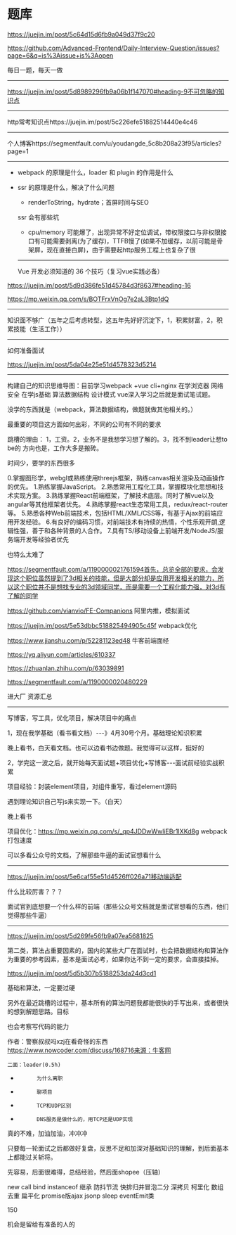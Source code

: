 # 题库

https://juejin.im/post/5c64d15d6fb9a049d37f9c20

https://github.com/Advanced-Frontend/Daily-Interview-Question/issues?page=6&q=is%3Aissue+is%3Aopen

每日一题，每天一做



---

https://juejin.im/post/5d8989296fb9a06b1f147070#heading-9不可忽略的知识点

---

http常考知识点https://juejin.im/post/5c226efe51882514440e4c46

----

个人博客https://segmentfault.com/u/youdangde_5c8b208a23f95/articles?page=1

---

- webpack 的原理是什么，loader 和 plugin 的作用是什么

- ssr 的原理是什么，解决了什么问题 

  - renderToString，hydrate；首屏时间与SEO

  ssr 会有那些坑 

  - cpu/memory 可能爆了，出现异常不好定位调试，带权限接口与非权限接口有可能需要剥离(为了缓存)，TTFB慢了(如果不加缓存，以前可能是骨架屏，现在直接白屏)，由于需要起http服务工程上也复杂了很

  ---

  
  
  Vue 开发必须知道的 36 个技巧（复习vue实践必备）

https://juejin.im/post/5d9d386fe51d45784d3f8637#heading-16

https://mp.weixin.qq.com/s/BOTFrxVnOg7e2aL3Btp1dQ

----

知识面不够广（五年之后考虑转型，这五年先好好沉淀下，1，积累财富，2，积累技能（生活工作））

---------

如何准备面试

https://juejin.im/post/5da04e25e51d4578323d5214

----

构建自己的知识思维导图：目前学习webpack +vue cli+nginx  在学浏览器 网络 安全 在学js基础 算法数据结构 设计模式 vue深入学习之后就是面试笔试题。

没学的东西就是（webpack，算法数据结构，做题就做其他相关的。）

最重要的项目这方面如何出彩，不同的公司有不同的要求

跳槽的理由： 1，工资。2，业务不是我想学习想了解的。3，找不到leader让想to be的 方向也是，工作大多是搬砖。

时间少，要学的东西很多

0.掌握图形学，webgl或熟练使用threejs框架，熟练canvas相关渲染及动画操作的优先。
1.熟练掌握JavaScript。
2.熟悉常用工程化工具，掌握模块化思想和技术实现方案。
3.熟练掌握React前端框架，了解技术底层。同时了解vue以及angular等其他框架者优先。
4.熟练掌握react生态常用工具，redux/react-router等。
5.熟悉各种Web前端技术，包括HTML/XML/CSS等，有基于Ajax的前端应用开发经验。
6.有良好的编码习惯，对前端技术有持续的热情，个性乐观开朗,逻辑性强，善于和各种背景的人合作。
7.具有TS/移动设备上前端开发/NodeJS/服务端开发等经验者优先

也特么太难了

https://segmentfault.com/a/1190000021761594首先，总览全部的要求，会发现这个职位虽然提到了3d相关的技能，但是大部分却是应用开发相关的能力，所以这个职位并不是想找专业的3d领域同学，而是需要一个工程化能力强，对3d有了解的同学

https://github.com/vianvio/FE-Companions 阿里内推，模拟面试

https://juejin.im/post/5e53dbbc518825494905c45f  webpack优化

https://www.jianshu.com/p/52281123ed48 牛客前端面经

https://yq.aliyun.com/articles/610337

https://zhuanlan.zhihu.com/p/63039891



https://segmentfault.com/a/1190000020480229

进大厂 资源汇总

---

写博客，写工具，优化项目，解决项目中的痛点

1，现在我学基础（看书看文档）---》4月30号个月。基础理论知识积累

晚上看书，白天看文档。也可以边看书边做题。我觉得可以这样，挺好的

2，学完这一波之后，就开始每天面试题+项目优化+写博客---面试前经验实战积累

项目经验：封装element项目，对组件重写，看过element源码

遇到理论知识自己写js来实现一下。（白天）

晚上看书

项目优化：https://mp.weixin.qq.com/s/_qp4JDDwWwliEBr1IXKd8g  webpack打包速度

可以多看公众号的文档，了解那些牛逼的面试官想看什么

----

https://juejin.im/post/5e6caf55e51d4526ff026a71移动端适配

什么比较厉害？？？

面试官到底想要一个什么样的前端（那些公众号文档就是面试官想看的东西，他们觉得那些牛逼）

---

https://juejin.im/post/5d269fe56fb9a07ea5681825

第二类，算法占重要因素的，国内的某些大厂在面试时，也会把数据结构和算法作为重要的参考因素，基本是面试必考，如果你达不到一定的要求，会直接挂掉。

https://juejin.im/post/5d5b307b5188253da24d3cd1

基础和算法，一定要过硬

另外在最近跳槽的过程中，基本所有的算法问题我都能很快的手写出来，或者很快的想到解题思路。目标



也会考察写代码的能力

作者：警察叔叔吗xzj在看奇怪的东西
https://www.nowcoder.com/discuss/168716来源：牛客网

 	二面：leader(0.5h) 

-  			为什么离职 		
-  			聊项目 		
-  			TCP和UDP区别 		
-  			DNS服务是做什么的，用TCP还是UDP实现



真的不难，加油加油，冲冲冲

只要每一轮面试之后都做好复盘，反思不足和加深对基础知识的理解，到后面基本上都能过关斩将。

先容易，后面很难得，总结经验，然后面shopee（压轴）

new call bind instanceof 继承 防抖节流 快排归并冒泡二分 深拷贝 柯里化 数组去重 扁平化 promise版ajax jsonp sleep eventEmit类

150

机会是留给有准备的人的

